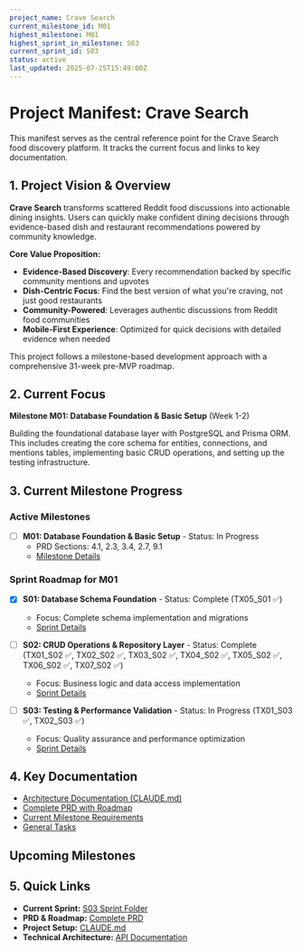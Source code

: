 ```yaml
---
project_name: Crave Search
current_milestone_id: M01
highest_milestone: M01
highest_sprint_in_milestone: S03
current_sprint_id: S03
status: active
last_updated: 2025-07-25T15:49:00Z
---
```


# Project Manifest: Crave Search

This manifest serves as the central reference point for the Crave Search food discovery platform. It tracks the current focus and links to key documentation.

## 1. Project Vision & Overview

**Crave Search** transforms scattered Reddit food discussions into actionable dining insights. Users can quickly make confident dining decisions through evidence-based dish and restaurant recommendations powered by community knowledge.

**Core Value Proposition:**

- **Evidence-Based Discovery**: Every recommendation backed by specific community mentions and upvotes
- **Dish-Centric Focus**: Find the best version of what you're craving, not just good restaurants
- **Community-Powered**: Leverages authentic discussions from Reddit food communities
- **Mobile-First Experience**: Optimized for quick decisions with detailed evidence when needed

This project follows a milestone-based development approach with a comprehensive 31-week pre-MVP roadmap.

## 2. Current Focus

**Milestone M01: Database Foundation & Basic Setup** (Week 1-2)

Building the foundational database layer with PostgreSQL and Prisma ORM. This includes creating the core schema for entities, connections, and mentions tables, implementing basic CRUD operations, and setting up the testing infrastructure.

## 3. Current Milestone Progress

### Active Milestones

- [ ] **M01: Database Foundation & Basic Setup** - Status: In Progress
  - PRD Sections: 4.1, 2.3, 3.4, 2.7, 9.1
  - [Milestone Details](./02_REQUIREMENTS/M01_Database_Foundation_Basic_Setup/M01_milestone_meta.md)

### Sprint Roadmap for M01

- [x] **S01: Database Schema Foundation** - Status: Complete (TX05_S01 ✅)

  - Focus: Complete schema implementation and migrations
  - [Sprint Details](./03_SPRINTS/S01_M01_Database_Schema_Foundation/S01_M01_sprint_meta.md)

- [ ] **S02: CRUD Operations & Repository Layer** - Status: Complete (TX01_S02 ✅, TX02_S02 ✅, TX03_S02 ✅, TX04_S02 ✅, TX05_S02 ✅, TX06_S02 ✅, TX07_S02 ✅)

  - Focus: Business logic and data access implementation
  - [Sprint Details](./03_SPRINTS/S02_M01_CRUD_Operations_Repository_Layer/S02_M01_sprint_meta.md)

- [ ] **S03: Testing & Performance Validation** - Status: In Progress (TX01_S03 ✅, TX02_S03 ✅)
  - Focus: Quality assurance and performance optimization
  - [Sprint Details](./03_SPRINTS/S03_M01_Testing_Performance_Validation/S03_M01_sprint_meta.md)

## 4. Key Documentation

- [Architecture Documentation (CLAUDE.md)](../CLAUDE.md)
- [Complete PRD with Roadmap](../../PRD.md)
- [Current Milestone Requirements](./02_REQUIREMENTS/M01_Database_Foundation_Basic_Setup/)
- [General Tasks](./04_GENERAL_TASKS/)

## Upcoming Milestones

## 5. Quick Links

- **Current Sprint:** [S03 Sprint Folder](./03_SPRINTS/S03_M01_Testing_Performance_Validation/)
- **PRD & Roadmap:** [Complete PRD](../../PRD.md)
- **Project Setup:** [CLAUDE.md](../CLAUDE.md)
- **Technical Architecture:** [API Documentation](../../apps/api/README.md)
